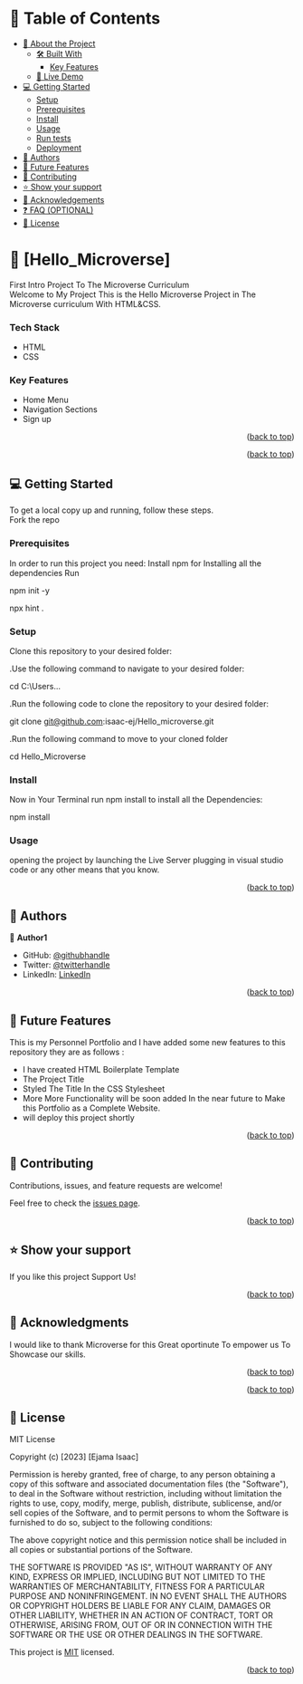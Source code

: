 <a name="readme-top"></a>
<!-- TABLE OF CONTENTS -->

# 📗 Table of Contents

- [📖 About the Project](#about-project)
  - [🛠 Built With](#built-with)
    - [Key Features](#key-features)
  - [🚀 Live Demo](#live-demo)
- [💻 Getting Started](#getting-started)
  - [Setup](#setup)
  - [Prerequisites](#prerequisites)
  - [Install](#install)
  - [Usage](#usage)
  - [Run tests](#run-tests)
  - [Deployment](#deployment)
- [👥 Authors](#authors)
- [🔭 Future Features](#future-features)
- [🤝 Contributing](#contributing)
- [⭐️ Show your support](#support)
- [🙏 Acknowledgements](#acknowledgements)
- [❓ FAQ (OPTIONAL)](#faq)
- [📝 License](#license)

<!-- PROJECT DESCRIPTION -->

# 📖 [Hello_Microverse] <a name="about-project"></a>

 First Intro Project To The Microverse Curriculum
<br>
Welcome to My Project
This is the Hello Microverse Project in The Microverse curriculum With HTML&CSS.

<!--Tech stack --->

### Tech Stack <a name="tech-stack">
<ul>
<li>HTML</li>
<li>CSS</li>
</ul>

</a>
<!-- Features -->

### Key Features <a name="key-features">
- Home Menu
- Navigation Sections
- Sign up</a>



<p align="right">(<a href="#readme-top">back to top</a>)</p>

<!-- LIVE DEMO -->

<p align="right">(<a href="#readme-top">back to top</a>)</p>

<!-- GETTING STARTED -->

## 💻 Getting Started <a name="getting-started">
  To get a local copy up and running, follow these steps.
<br>
 Fork the repo
</a>


### Prerequisites

In order to run this project you need:
Install npm for Installing all the dependencies
Run

npm init -y

npx hint .

### Setup

 Clone this repository to your desired folder:
  
  .Use the following command to navigate to your desired folder:

  cd C:\Users\...

  .Run the following code to clone the repository to your desired folder:

  git clone git@github.com:isaac-ej/Hello_microverse.git

  .Run the following command to move to your cloned folder

  cd Hello_Microverse

### Install

Now in Your Terminal run <a name="npm">npm install</a>  to install all the Dependencies:

<a name="npm">npm install</a>

### Usage

opening the project by launching the Live Server plugging in visual studio code or any other means that you know.

<p align="right">(<a href="#readme-top">back to top</a>)</p>

<!-- AUTHORS -->

## 👥 Authors <a name="authors"></a>

👤 **Author1**

- GitHub: [@githubhandle](https://github.com/githubhandle)
- Twitter: [@twitterhandle](https://twitter.com/twitterhandle)
- LinkedIn: [LinkedIn](https://www.linkedin.com/in/ejama-isaac-bab607267/)


<p align="right">(<a href="#readme-top">back to top</a>)</p>

<!-- FUTURE FEATURES -->

## 🔭 Future Features <a name="future-features">
This is my Personnel Portfolio and I have added some new features to this repository they are as follows :
- I have created HTML Boilerplate Template
- The Project Title
- Styled The Title In the CSS Stylesheet
- More More Functionality will be soon added In the near future to 
 Make this Portfolio as a Complete Website.
 - will deploy this project shortly  
</a>

<p align="right">(<a href="#readme-top">back to top</a>)</p>

<!-- CONTRIBUTING -->

## 🤝 Contributing <a name="contributing"></a>

Contributions, issues, and feature requests are welcome!

Feel free to check the [issues page](../../issues/).

<p align="right">(<a href="#readme-top">back to top</a>)</p>

<!-- SUPPORT -->

## ⭐️ Show your support <a name="support"></a>

If you like this project Support Us!

<p align="right">(<a href="#readme-top">back to top</a>)</p>

<!-- ACKNOWLEDGEMENTS -->

## 🙏 Acknowledgments <a name="acknowledgements"></a>


I would like to thank Microverse for this Great oportinute To empower us To Showcase our skills.

<p align="right">(<a href="#readme-top">back to top</a>)</p>

<!-- FAQ (optional) -->

<p align="right">(<a href="#readme-top">back to top</a>)</p>

<!-- LICENSE -->

## 📝 License <a name="license">
MIT License

Copyright (c) [2023] [Ejama Isaac]

Permission is hereby granted, free of charge, to any person obtaining a copy
of this software and associated documentation files (the "Software"), to deal
in the Software without restriction, including without limitation the rights
to use, copy, modify, merge, publish, distribute, sublicense, and/or sell
copies of the Software, and to permit persons to whom the Software is
furnished to do so, subject to the following conditions:

The above copyright notice and this permission notice shall be included in all
copies or substantial portions of the Software.

THE SOFTWARE IS PROVIDED "AS IS", WITHOUT WARRANTY OF ANY KIND, EXPRESS OR
IMPLIED, INCLUDING BUT NOT LIMITED TO THE WARRANTIES OF MERCHANTABILITY,
FITNESS FOR A PARTICULAR PURPOSE AND NONINFRINGEMENT. IN NO EVENT SHALL THE
AUTHORS OR COPYRIGHT HOLDERS BE LIABLE FOR ANY CLAIM, DAMAGES OR OTHER
LIABILITY, WHETHER IN AN ACTION OF CONTRACT, TORT OR OTHERWISE, ARISING FROM,
OUT OF OR IN CONNECTION WITH THE SOFTWARE OR THE USE OR OTHER DEALINGS IN THE
SOFTWARE.

</a>

This project is [MIT](./LICENSE) licensed.


<p align="right">(<a href="#readme-top">back to top</a>)</p>


